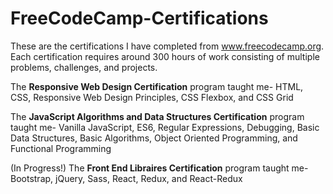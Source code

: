 # FreeCodeCamp-Certifications
These are the certifications I have completed from www.freecodecamp.org. Each certification requires around 300 hours of work consisting of multiple problems, challenges, and projects.

The <b>Responsive Web Design Certification</b> program taught me-
  HTML,
  CSS,
  Responsive Web Design Principles,
  CSS Flexbox,
  and CSS Grid

The <b>JavaScript Algorithms and Data Structures Certification</b> program taught me-
  Vanilla JavaScript,
  ES6,
  Regular Expressions,
  Debugging,
  Basic Data Structures,
  Basic Algorithms,
  Object Oriented Programming,
  and Functional Programming

(In Progress!) The <b>Front End Libraires Certification</b> program taught me-
  Bootstrap,
  jQuery,
  Sass,
  React,
  Redux,
  and React-Redux
